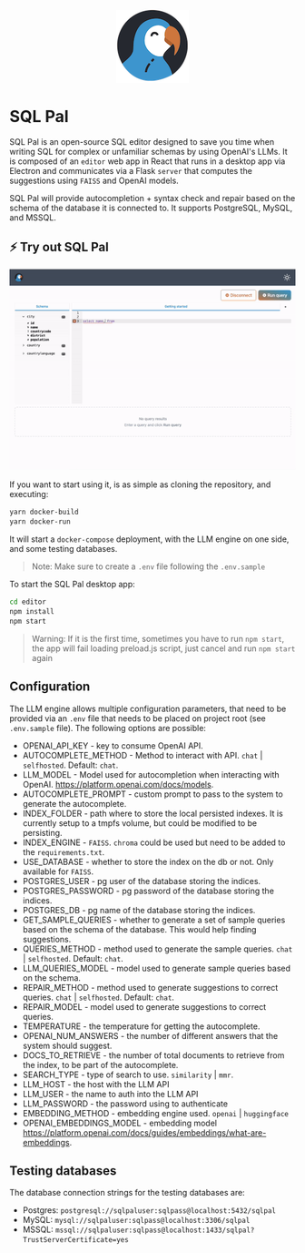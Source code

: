 <p align="center">
  <img src="editor/assets/icons/128x128.png" />
</p>

# SQL Pal

SQL Pal is an open-source SQL editor designed to save you time when writing SQL for complex or unfamiliar schemas by using OpenAI's LLMs. It is composed of an `editor` web app in React that runs in a desktop app via Electron and communicates via a Flask `server` that computes the suggestions using `FAISS` and OpenAI models.

SQL Pal will provide autocompletion + syntax check and repair based on the schema of the database it is connected to. It supports PostgreSQL, MySQL, and MSSQL.

## ⚡️ Try out SQL Pal

<img src="demo.gif" />

If you want to start using it, is as simple as cloning the repository, and executing:

```sh
yarn docker-build
yarn docker-run
```

It will start a `docker-compose` deployment, with the LLM engine on one side, and some testing databases.

> Note: Make sure to create a `.env` file following the `.env.sample`

To start the SQL Pal desktop app:

```sh
cd editor
npm install
npm start
```

> Warning: If it is the first time, sometimes you have to run `npm start`, the app will fail loading preload.js script, just cancel and run `npm start` again

## Configuration

The LLM engine allows multiple configuration parameters, that need to be provided via an `.env` file that needs to be placed on project root (see `.env.sample` file).
The following options are possible:

- OPENAI_API_KEY - key to consume OpenAI API.
- AUTOCOMPLETE_METHOD - Method to interact with API. `chat` | `selfhosted`. Default: `chat`.
- LLM_MODEL - Model used for autocompletion when interacting with OpenAI. https://platform.openai.com/docs/models.
- AUTOCOMPLETE_PROMPT - custom prompt to pass to the system to generate the autocomplete.
- INDEX_FOLDER - path where to store the local persisted indexes. It is currently setup to a tmpfs volume, but could be modified to be persisting.
- INDEX_ENGINE - `FAISS`. `chroma` could be used but need to be added to the `requirements.txt`.
- USE_DATABASE - whether to store the index on the db or not. Only available for `FAISS`.
- POSTGRES_USER - pg user of the database storing the indices.
- POSTGRES_PASSWORD - pg password of the database storing the indices.
- POSTGRES_DB - pg name of the database storing the indices.
- GET_SAMPLE_QUERIES - whether to generate a set of sample queries based on the schema of the database. This would help finding suggestions.
- QUERIES_METHOD - method used to generate the sample queries. `chat` | `selfhosted`. Default: `chat`.
- LLM_QUERIES_MODEL - model used to generate sample queries based on the schema.
- REPAIR_METHOD - method used to generate suggestions to correct queries. `chat` | `selfhosted`. Default: `chat`.
- REPAIR_MODEL - model used to generate suggestions to correct queries.
- TEMPERATURE - the temperature for getting the autocomplete.
- OPENAI_NUM_ANSWERS - the number of different answers that the system should suggest.
- DOCS_TO_RETRIEVE - the number of total documents to retrieve from the index, to be part of the autocomplete.
- SEARCH_TYPE - type of search to use. `similarity` | `mmr`.
- LLM_HOST - the host with the LLM API
- LLM_USER - the name to auth into the LLM API
- LLM_PASSWORD - the password using to authenticate
- EMBEDDING_METHOD - embedding engine used. `openai` | `huggingface`
- OPENAI_EMBEDDINGS_MODEL - embedding model https://platform.openai.com/docs/guides/embeddings/what-are-embeddings.

## Testing databases

The database connection strings for the testing databases are:

- Postgres: `postgresql://sqlpaluser:sqlpass@localhost:5432/sqlpal`
- MySQL: `mysql://sqlpaluser:sqlpass@localhost:3306/sqlpal`
- MSSQL: `mssql://sqlpaluser:sqlpass@localhost:1433/sqlpal?TrustServerCertificate=yes`
